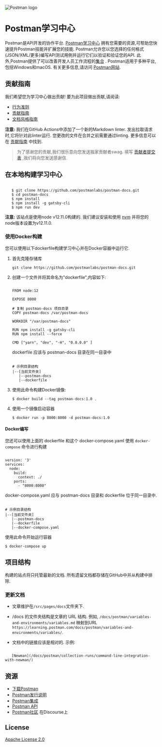 ![Postman logo](https://assets.getpostman.com/common-share/postman-github-logo.png "Postman logo")

# Postman学习中心

Postman是API开发的协作平台. [Postman学习中心](https://learning.postman.com/) 拥有您需要的资源,可帮助您快速提升Postman技能并扩展您的技能. Postman允许您以您选择的任何格式(JSON/XML/更多)编写API测试用例并运行它们以验证和验证您的API. 此外,Postman提供了可以改善开发人员工作流程的[集合](https://learning.postman.com/docs/getting-started/creating-the-first-collection/) . Postman适用于多种平台,包括Windows和macOS. 有关更多信息,请访问 [Postman网站](https://www.postman.com/).

## 贡献指南

我们希望您为学习中心做出贡献! 要为此项目做出贡献,请阅读:

* [行为准则](https://www.postman.com/code-of-conduct)
* [贡献指南](CONTRIBUTING.md)
* [文档风格指南](DOCS_STYLE_GUIDE.md)

**注意:** 我们在GitHub Actions中添加了一个新的Markdown linter. 发出拉取请求时,它将针对此linter运行. 您更改的文件在合并之前需要通过linting. 更多信息可以在 [贡献指南](CONTRIBUTING.md) 中找到.

> 为了感谢您的贡献,我们很乐意向您发送独家贡献者swag. 填写 [贡献者提交表](https://docs.google.com/forms/d/e/1FAIpQLSfbLAcxl-IOiv3NmgEaWw7FleOaXnIyIoIrY_zn6U4JvjQBGA/viewform?usp=send_form) ,我们将向您发送感谢信.

## 在本地构建学习中心

```

   $ git clone https://github.com/postmanlabs/postman-docs.git
   $ cd postman-docs
   $ npm install
   $ npm install -g gatsby-cli
   $ npm run dev

```

**注意:** 该站点是使用node v12.11.0构建的. 我们建议安装和使用 [nvm](https://github.com/nvm-sh/nvm) 并将您的node版本设置为v12.11.0.

### 使用Docker构建

您可以使用以下dockerfile构建学习中心并在Docker容器中运行它.

1. 首先克隆存储库

   `git clone https://github.com/postmanlabs/postman-docs.git`

2. 创建一个文件并将其命名为"dockerfile",内容如下:

    ```

    FROM node:12

    EXPOSE 8000

    # 复制 postman-docs 项目目录
    COPY postman-docs /var/postman-docs

    WORKDIR "/var/postman-docs"

    RUN npm install -g gatsby-cli
    RUN npm install --force

    CMD ["yarn", "dev", "-H", "0.0.0.0" ]

    ```

   dockerfile 应该与 postman-docs 目录在同一目录中

    ```

    # 示例目录结构
    |--[当前文件夹]
       |--postman-docs
       |--dockerfile

    ```

3. 使用此命令构建Docker镜像:

   `$ docker build --tag postman-docs:1.0 .`

4. 使用一个镜像启动容器

   `$ docker run -p 8000:8000 -d postman-docs:1.0`

#### Docker编写

您还可以使用上面的 dockerfile 和这个 docker-compose.yaml 使用 `docker-compose` 命令进行构建

```

version: '3'
services:
  node:
    build:
      context: ./
    ports:
      - "8000:8000"

```

docker-compose.yaml 应与 postman-docs 目录和 dockerfile 位于同一目录中.

```

# 示例目录结构
|--[当前文件夹]
   |--postman-docs
   |--dockerfile
   |--docker-compose.yaml

```

使用此命令开始运行容器

`$ docker-compose up`

## 项目结构

构建的站点将只托管最新的文档. 所有遗留文档都存储在GitHub中并从构建中排除.

### 更新文档

* 文章维护在`/src/pages/docs`文件夹下.

* /docs 的文件夹结构是文章的 URL 结构. 例如, `/docs/postman/variables-and-environments/variables.md` 映射到URL `https://learning.postman.com/docs/postman/variables-and-environments/variables/`.

* 文档中的链接应该是相对的. 示例:

```

   [Newman](/docs/postman/collection-runs/command-line-integration-with-newman/)

```

## 资源

* [下载Postman](https://www.postman.com/downloads/)
* [Postman发行说明](https://www.postman.com/downloads/release-notes)
* [Postman集成](https://www.postman.com/integrations/)
* [Postman API](https://docs.api.getpostman.com/)
* [Postman社区](https://community.postman.com/) 在Discourse上

## License

[Apache License 2.0](LICENSE)
